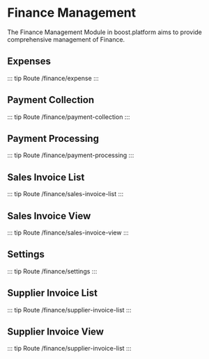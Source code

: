 # Finance Management 
The Finance Management Module in boost.platform aims to provide comprehensive management of Finance.
## Expenses
::: tip Route
/finance/expense
:::

## Payment Collection
::: tip Route
/finance/payment-collection
:::

## Payment Processing
::: tip Route
/finance/payment-processing
:::

## Sales Invoice List
::: tip Route
/finance/sales-invoice-list
:::

## Sales Invoice View
::: tip Route
/finance/sales-invoice-view
:::

## Settings
::: tip Route
/finance/settings
:::

## Supplier Invoice List
::: tip Route
/finance/supplier-invoice-list
:::

## Supplier Invoice View
::: tip Route
/finance/supplier-invoice-list
:::

